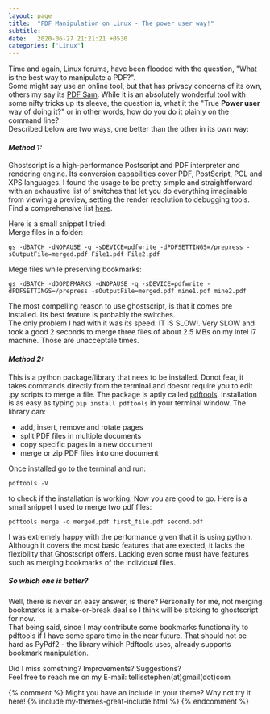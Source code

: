 ```yaml
---
layout: page
title:  "PDF Manipulation on Linux - The power user way!"
subtitle: 
date:   2020-06-27 21:21:21 +0530
categories: ["Linux"]
---
```


Time and again, Linux forums, have been flooded with the question, "What is the best way to manipulate a PDF?".   
Some might say use an online tool, but that has privacy concerns of its own, others my say its [PDF Sam](https://pdfsam.org/ "Checkout PDF Sam"). While it is an absolutely wonderful tool with some nifty tricks up its sleeve, the question is, what it the "True **Power user** way of doing it?" or in other words, how do you do it plainly on the command line?   
Described below are two ways, one better than the other in its own way:
#### _Method 1:_
Ghostscript is a high-performance Postscript and PDF interpreter and rendering engine. Its conversion capabilities cover PDF, PostScript, PCL and XPS languages.
I found the usage to be pretty simple and straightforward with an exhaustive list of switches that let you do everything imaginable from viewing a preview, setting the render resolution to debugging tools. Find a comprehensive list [here](https://www.ghostscript.com/doc/9.52/Use.htm "Visit site").

Here is a small snippet I tried:   
Merge files in a folder:
```
gs -dBATCH -dNOPAUSE -q -sDEVICE=pdfwrite -dPDFSETTINGS=/prepress -sOutputFile=merged.pdf File1.pdf File2.pdf
```
Mege files while preserving bookmarks:
```
gs -dBATCH -dDOPDFMARKS -dNOPAUSE -q -sDEVICE=pdfwrite -dPDFSETTINGS=/prepress -sOutputFile=merged.pdf mine1.pdf mine2.pdf
```
The most compelling reason to use ghostscript, is that it comes pre installed. Its best feature is probably the switches.   
The only problem I had with it was its speed. IT IS SLOW!. Very SLOW and took a good 2 seconds to merge three files of about 2.5 MBs on my intel i7 machine. Those are unacceptale times.

#### _Method 2:_
This is a python package/library that nees to be installed. Donot fear, it takes commands directly from the terminal and doesnt require you to edit .py scripts to merge a file.
The package is aptly called [pdftools](https://pypi.org/project/pdftools/ "Go to site"). Installation is as easy as typing `pip install pdftools` in your terminal window.
The library can:
-   add, insert, remove and rotate pages
-   split PDF files in multiple documents
-   copy specific pages in a new document
-   merge or zip PDF files into one document  

Once installed go to the terminal and run:
```
pdftools -V
```
to check if the installation is working. Now you are good to go.
Here is a small snippet I used to merge two pdf files:
```
pdftools merge -o merged.pdf first_file.pdf second.pdf
```
I was extremely happy with the performance given that it is using python.
Although it covers the most basic features that are exected, it lacks the flexibility that Ghostscript offers. Lacking even some must have features such as merging bookmarks of the individual files.   

##### So which one is better? 
Well, there is never an easy answer, is there? Personally for me, not merging bookmarks is a make-or-break deal so I think will be sitcking to ghostscript for now.  
That being said, since I may contribute some bookmarks functionality to pdftools if I have some spare time in the near future. That should not be hard as PyPdf2 - the library wihich Pdftools uses, already supports bookmark manipulation.

Did I miss something? Improvements? Suggestions?   
Feel free to reach me on my E-mail: tellisstephen(at)gmail(dot)com

{% comment %}
Might you have an include in your theme? Why not try it here!
{% include my-themes-great-include.html %}
{% endcomment %}

